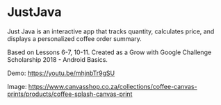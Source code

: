 # JustJava

Just Java is an interactive app that tracks quantity, calculates price, and displays a personalized coffee order summary.

Based on Lessons 6-7, 10-11. Created as a Grow with Google Challenge Scholarship 2018 - Android Basics.

Demo:  https://youtu.be/mhjnbTr9gSU

Image: https://www.canvasshop.co.za/collections/coffee-canvas-prints/products/coffee-splash-canvas-print

